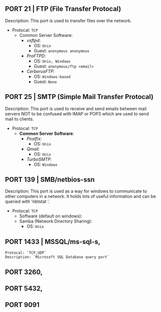 ## PORT 21 | FTP (File Transfer Protocal)
Description: This port is used to transfer files over the network.
- Protocal: `TCP`
  - Common Server Software:
    - *vsftpd*:
      - OS: `Unix`
      - Guest: `anonymous anonymous`
    - *ProFTPD*:
      - OS: `Unix, Windows`
      - Guest: `anonymous/ftp <email>`
    - *CerberusFTP*:   
      - OS: `Windows-based`
      - Guest: `None`
	
## PORT 25 | SMTP (Simple Mail Transfer Protocal)
Description: This port is used to receive and send emails between mail servers NOT to be confused with IMAP or POP3 which are used to send mail to clients.
- Protocal: `TCP`
  - **Common Server Software**:
    - *Postfix*: 
      - OS: `Unix`
    - *Qmail*:
      - OS: `Unix`
    - *TurboSMTP*:
      - OS: `Windows`
## PORT 139 | SMB/netbios-ssn
Description: This port is used as a way for windows to communicate to other computers in a network. It holds lots of useful information and can be queried with 'nbtstat <params>'.
- Protocal: `TCP`
  - Software (default on windows):
  - Samba (Network Directory Sharing):
    - OS: `Unix`
			
## PORT 1433 | MSSQL/ms-sql-s,
	Protocal: `TCP,UDP`
	Description: `Microsoft SQL Database query port`
	
## PORT 3260,
## PORT 5432,
## PORT 9091
